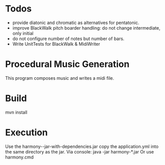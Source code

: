 # Todos
* provide diatonic and chromatic as alternatives for pentatonic.
* improve BlackWalk pitch boarder handling: do not change intermediate, only initial
* do not configure number of notes but number of bars.
* Write UnitTests for BlackWalk & MidiWriter

# Procedural Music Generation
This program composes music and writes a midi file.

# Build
mvn install

# Execution
Use the harmony-<Version>-jar-with-dependencies.jar
copy the application.yml into the same directory as the jar.
Via console: java -jar harmony-*.jar
Or use harmony.cmd